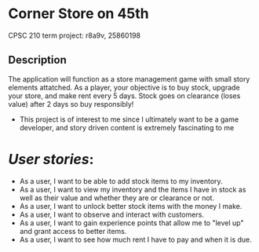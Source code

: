 # Corner Store on 45th
CPSC 210 term project: r8a9v, 25860198

## Description
The application will function as a store management game with small story elements 
attatched. As a player, your objective is to
buy stock, upgrade your store, and
make rent every 5 days. Stock goes on clearance (loses value) after 2 days
so buy responsibly!
- This project is of interest to me since I ultimately want to be a 
game developer, and story driven content is extremely fascinating to me

# *User stories*:
- As a user, I want to be able to add stock items to my inventory.
- As a user, I want to view my inventory and the items I have in stock as well as their value 
and whether they are or clearance or not.
- As a user, I want to unlock better stock items with the money I make.
- As a user, I want to observe and interact with customers. 
- As a user, I want to gain experience points that allow me to "level up"
and grant access to better items.
- As a user, I want to see how much rent I have to pay
and when it is due.

  